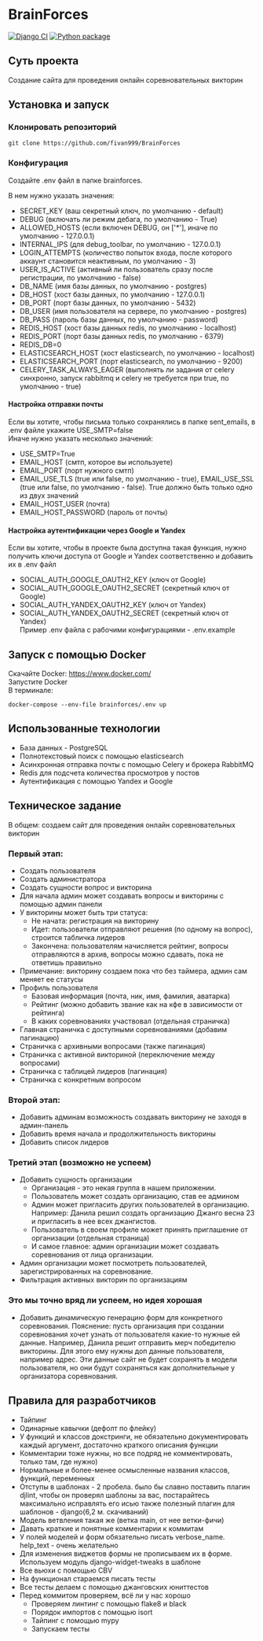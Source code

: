 # BrainForces
[![Django CI](https://github.com/fivan999/BrainForces/actions/workflows/django.yml/badge.svg)](https://github.com/fivan999/BrainForces/actions/workflows/django.yml)
[![Python package](https://github.com/fivan999/BrainForces/actions/workflows/python-package.yml/badge.svg)](https://github.com/fivan999/BrainForces/actions/workflows/python-package.yml)
## Суть проекта
Создание сайта для проведения онлайн соревновательных викторин
## Установка и запуск
### Клонировать репозиторий
```
git clone https://github.com/fivan999/BrainForces
```
### Конфигурация
Создайте .env файл в папке brainforces.<br>

В нем нужно указать значения:<br>
- SECRET_KEY (ваш секретный ключ, по умолчанию - default)<br>
- DEBUG (включать ли режим дебага, по умолчанию - True)<br>
- ALLOWED_HOSTS (если включен DEBUG, он ['*'], иначе по умолчанию - 127.0.0.1)<br>
- INTERNAL_IPS (для debug_toolbar, по умолчанию - 127.0.0.1) <br>
- LOGIN_ATTEMPTS (количество попыток входа, после которого аккаунт становится неактивным, по умолчанию - 3) <br>
- USER_IS_ACTIVE (активный ли пользователь сразу после регистрации, по умолчанию - false) <br>
- DB_NAME (имя базы данных, по умолчанию - postgres)
- DB_HOST (хост базы данных, по умолчанию - 127.0.0.1)
- DB_PORT (порт базы данных, по умолчанию - 5432)
- DB_USER (имя пользователя на сервере, по умолчанию - postgres)
- DB_PASS (пароль базы данных, по умолчанию - password)
- REDIS_HOST (хост базы данных redis, по умолчанию - localhost)
- REDIS_PORT (порт базы данных redis, по умолчанию - 6379)
- REDIS_DB=0
- ELASTICSEARCH_HOST (хост elasticsearch, по умолчанию - localhost)
- ELASTICSEARCH_PORT (порт elasticsearch, по умолчанию - 9200)
- CELERY_TASK_ALWAYS_EAGER (выполнять ли задания от celery синхронно, запуск rabbitmq и celery не требуется при true, по умолчанию - true)
#### Настройка отправки почты
Если вы хотите, чтобы письма только сохранялись в папке sent_emails, в .env файле укажите USE_SMTP=false<br>
Иначе нужно указать несколько значений:
- USE_SMTP=True
- EMAIL_HOST (смтп, которое вы используете)
- EMAIL_PORT (порт нужного смтп)
- EMAIL_USE_TLS (true или false, по умолчанию - true), EMAIL_USE_SSL (true или false, по умолчанию - false). True должно быть только одно из двух значений
- EMAIL_HOST_USER (почта)
- EMAIL_HOST_PASSWORD (пароль от почты)
#### Настройка аутентификации через Google и Yandex
Если вы хотите, чтобы в проекте была доступна такая функция, нужно получить ключи доступа от Google и Yandex соответственно и добавить их в .env файл
- SOCIAL_AUTH_GOOGLE_OAUTH2_KEY (ключ от Google)
- SOCIAL_AUTH_GOOGLE_OAUTH2_SECRET (секретный ключ от Google)
- SOCIAL_AUTH_YANDEX_OAUTH2_KEY (ключ от Yandex)
- SOCIAL_AUTH_YANDEX_OAUTH2_SECRET (секретный ключ от Yandex)<br>
Пример .env файла с рабочими конфигурациями - .env.example
## Запуск с помощью Docker
Скачайте Docker: https://www.docker.com/<br>
Запустите Docker<br>
В терминале:
```
docker-compose --env-file brainforces/.env up 
```
## Использованные технологии
- База данных - PostgreSQL
- Полнотекстовый поиск с помощью elasticsearch
- Асинхронная отправка почты с помощью Celery и брокера RabbitMQ
- Redis для подсчета количества просмотров у постов
- Аутентификация с помощью Yandex и Google
## Техническое задание
В общем: cоздаем сайт для проведения онлайн соревновательных викторин
### Первый этап:
- Создать пользователя
- Создать администратора
- Создать сущности вопрос и викторина
- Для начала админ может создавать вопросы и викторины с помощью админ панели
- У викторины может быть три статуса:
  - Не начата: регистрация на викторину
  - Идет: пользователи отправляют решения (по одному на вопрос), строится табличка лидеров
  - Закончена: пользователям начисляется рейтинг, вопросы отправляются в архив, вопросы можно сдавать, пока не ответишь правильно
- Примечание: викторину создаем пока что без таймера, админ сам меняет ее статусы
- Профиль пользователя
  - Базовая информация (почта, ник, имя, фамилия, аватарка)
  - Рейтинг (можно добавить звание как на кфе в зависимости от рейтинга)
  - В каких соревнованиях участвовал (отдельная страничка)
- Главная страничка с доступными соревнованиями (добавим пагинацию)
- Страничка с архивными вопросами (также пагинация)
- Страничка с активной викториной (переключение между вопросами)
- Страничка с таблицей лидеров (пагинация)
- Страничка с конкретным вопросом
### Второй этап:
- Добавить админам возможность создавать викторину не заходя в админ-панель
- Добавить время начала и продолжительность викторины
- Добавить список лидеров
### Третий этап (возможно не успеем)
- Добавить сущность организации
  - Организация - это некая группа в нашем приложении.
  - Пользователь может создать организацию, став ее админом
  - Админ может пригласить других пользователей в организацию. Например: Данила решил создать организацию Джанго весна 23 и пригласить в нее всех джангистов.
  - Пользователь в своем профиле может принять приглашение от организации (отдельная страница)
  - И самое главное: админ организации может создавать соревнования от лица организации.
- Админ организации может посмотреть пользователей, зарегистрированных на соревнование.
- Фильтрация активных викторин по организациям
### Это мы точно вряд ли успеем, но идея хорошая
- Добавить динамическую генерацию форм для конкретного соревнования. Пояснение: пусть организация при создании соревнования хочет узнать от пользователя какие-то нужные ей данные. Например, Данила решит отправить мерч победителю викторины. Для этого ему нужны доп данные пользователя, например адрес. Эти данные сайт не будет сохранять в модели пользователя, но они будут сохраняться как дополнительные у организатора соревнования.
## Правила для разработчиков
- Тайпинг
- Одинарные кавычки (дефолт по флейку)
- У функций и классов докстринги, не обязательно документировать каждый аргумент, 
достаточно краткого описания функции
- Комментарии тоже нужны, но все подряд не комментировать, только там, где нужно)
- Нормальные и более-менее осмысленные названия классов, функций, переменных
- Отступы в шаблонах - 2 пробела. было бы славно поставить плагин djlint, чтобы
он проверял шаблоны за вас, постарайтесь максимально исправлять его исью
также полезный плагин для шаблонов - django(6,2 м. скачиваний)
- Модель ветвления такая же (ветка main, от нее ветки-фичи)
- Давать краткие и понятные комментарии к коммитам
- У полей моделей и форм обязательно писать verbose_name. help_text - очень желательно
- Для изменения виджетов формы не прописываем их в форме. Используем модуль django-widget-tweaks в шаблоне
- Все вьюхи с помощью CBV
- На функционал стараемся писать тесты
- Все тесты делаем с помощью джанговских юниттестов
- Перед коммитом проверяем, всё ли у нас хорошо
  - Проверяем линтинг с помощью flake8 и black
  - Порядок импортов с помощью isort
  - Тайпинг с помощью mypy
  - Запускаем тесты
